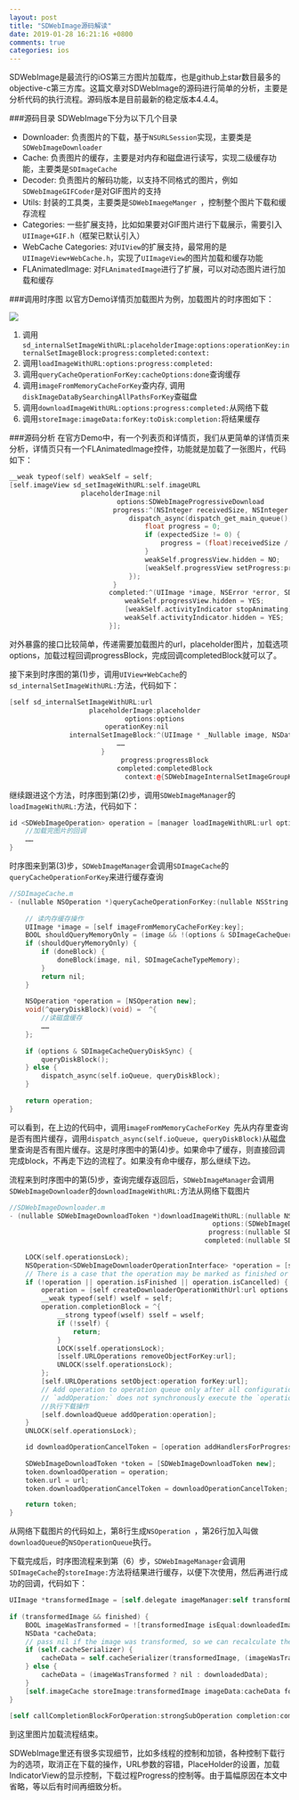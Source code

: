 ```yaml
---
layout: post
title: "SDWebImage源码解读"
date: 2019-01-28 16:21:16 +0800
comments: true
categories: ios
---
```

SDWebImage是最流行的iOS第三方图片加载库，也是github上star数目最多的objective-c第三方库。这篇文章对SDWebImage的源码进行简单的分析，主要是分析代码的执行流程。源码版本是目前最新的稳定版本4.4.4。

###源码目录
SDWebImage下分为以下几个目录

* Downloader: 负责图片的下载，基于`NSURLSession`实现，主要类是`SDWebImageDownloader`
* Cache: 负责图片的缓存，主要是对内存和磁盘进行读写，实现二级缓存功能，主要类是`SDImageCache`
* Decoder: 负责图片的解码功能，以支持不同格式的图片，例如`SDWebImageGIFCoder`是对GIF图片的支持
* Utils: 封装的工具类，主要类是`SDWebImaegeManger `，控制整个图片下载和缓存流程
* Categories: 一些扩展支持，比如如果要对GIF图片进行下载展示，需要引入`UIImage+GIF.h`（框架已默认引入）
* WebCache Categories: 对`UIView`的扩展支持，最常用的是`UIImageView+WebCache.h`，实现了`UIImageView`的图片加载和缓存功能
* FLAnimatedImage: 对`FLAnimatedImage`进行了扩展，可以对动态图片进行加载和缓存


###调用时序图
以官方Demo详情页加载图片为例，加载图片的时序图如下：

[![](https://jason5.cn/images/2018-01/SDWebImage-Source-UML.jpg)](https://jason5.cn/images/2018-01/SDWebImage-Source-UML.jpg)

1. 调用`sd_internalSetImageWithURL:placeholderImage:options:operationKey:internalSetImageBlock:progress:completed:context:`
2. 调用`loadImageWithURL:options:progress:completed:`
3. 调用`queryCacheOperationForKey:cacheOptions:done`查询缓存
4. 调用`imageFromMemoryCacheForKey`查内存, 调用`diskImageDataBySearchingAllPathsForKey`查磁盘
5. 调用`downloadImageWithURL:options:progress:completed:`从网络下载
6. 调用`storeImage:imageData:forKey:toDisk:completion:`将结果缓存

###源码分析
在官方Demo中，有一个列表页和详情页，我们从更简单的详情页来分析，详情页只有一个FLAnimatedImage控件，功能就是加载了一张图片，代码如下：

```c++
__weak typeof(self) weakSelf = self;
[self.imageView sd_setImageWithURL:self.imageURL
                  placeholderImage:nil
                           options:SDWebImageProgressiveDownload
                          progress:^(NSInteger receivedSize, NSInteger expectedSize, NSURL *targetURL) {
                              dispatch_async(dispatch_get_main_queue(), ^{
                                  float progress = 0;
                                  if (expectedSize != 0) {
                                      progress = (float)receivedSize / (float)expectedSize;
                                  }
                                  weakSelf.progressView.hidden = NO;
                                  [weakSelf.progressView setProgress:progress animated:YES];
                              });
                          }
                         completed:^(UIImage *image, NSError *error, SDImageCacheType cacheType, NSURL *imageURL) {
                             weakSelf.progressView.hidden = YES;
                             [weakSelf.activityIndicator stopAnimating];
                             weakSelf.activityIndicator.hidden = YES;
                         }];
```

对外暴露的接口比较简单，传递需要加载图片的url，placeholder图片，加载选项options，加载过程回调progressBlock，完成回调completedBlock就可以了。

接下来到时序图的第(1)步，调用`UIView+WebCache`的`sd_internalSetImageWithURL:`方法，代码如下：

```c++
[self sd_internalSetImageWithURL:url
                    placeholderImage:placeholder
                             options:options
                        operationKey:nil
               internalSetImageBlock:^(UIImage * _Nullable image, NSData * _Nullable imageData, SDImageCacheType cacheType, NSURL * _Nullable imageURL) {
                           ……
                       }
                            progress:progressBlock
                           completed:completedBlock
                             context:@{SDWebImageInternalSetImageGroupKey: group}];
```

继续跟进这个方法，时序图到第(2)步，调用`SDWebImageManager`的`loadImageWithURL:`方法，代码如下：

```c++
id <SDWebImageOperation> operation = [manager loadImageWithURL:url options:options progress:combinedProgressBlock completed:^(UIImage *image, NSData *data, NSError *error, SDImageCacheType cacheType, BOOL finished, NSURL *imageURL) {
	//加载完图片的回调
	……
}
```

时序图来到第(3)步，`SDWebImageManager`会调用`SDImageCache`的`queryCacheOperationForKey`来进行缓存查询

```c++
//SDImageCache.m
- (nullable NSOperation *)queryCacheOperationForKey:(nullable NSString *)key options:(SDImageCacheOptions)options done:(nullable SDCacheQueryCompletedBlock)doneBlock {
    
    // 读内存缓存操作
    UIImage *image = [self imageFromMemoryCacheForKey:key];
    BOOL shouldQueryMemoryOnly = (image && !(options & SDImageCacheQueryDataWhenInMemory));
    if (shouldQueryMemoryOnly) {
        if (doneBlock) {
            doneBlock(image, nil, SDImageCacheTypeMemory);
        }
        return nil;
    }
    
    NSOperation *operation = [NSOperation new];
    void(^queryDiskBlock)(void) =  ^{
    	//读磁盘缓存
    	……  
    };
    
    if (options & SDImageCacheQueryDiskSync) {
        queryDiskBlock();
    } else {
        dispatch_async(self.ioQueue, queryDiskBlock);
    }
    
    return operation;
}
```

可以看到，在上边的代码中，调用`imageFromMemoryCacheForKey `先从内存里查询是否有图片缓存，调用`dispatch_async(self.ioQueue, queryDiskBlock)`从磁盘里查询是否有图片缓存。这是时序图中的第(4)步。如果命中了缓存，则直接回调完成block，不再走下边的流程了。如果没有命中缓存，那么继续下边。

流程来到时序图中的第(5)步，查询完缓存返回后，`SDWebImageManager`会调用`SDWebImageDownloader`的`downloadImageWithURL:`方法从网络下载图片

```c++
//SDWebImageDownloader.m
- (nullable SDWebImageDownloadToken *)downloadImageWithURL:(nullable NSURL *)url
                                                   options:(SDWebImageDownloaderOptions)options
                                                  progress:(nullable SDWebImageDownloaderProgressBlock)progressBlock
                                                 completed:(nullable SDWebImageDownloaderCompletedBlock)completedBlock {
        
    LOCK(self.operationsLock);
    NSOperation<SDWebImageDownloaderOperationInterface> *operation = [self.URLOperations objectForKey:url];
    // There is a case that the operation may be marked as finished or cancelled, but not been removed from `self.URLOperations`.
    if (!operation || operation.isFinished || operation.isCancelled) {
        operation = [self createDownloaderOperationWithUrl:url options:options];
        __weak typeof(self) wself = self;
        operation.completionBlock = ^{
            __strong typeof(wself) sself = wself;
            if (!sself) {
                return;
            }
            LOCK(sself.operationsLock);
            [sself.URLOperations removeObjectForKey:url];
            UNLOCK(sself.operationsLock);
        };
        [self.URLOperations setObject:operation forKey:url];
        // Add operation to operation queue only after all configuration done according to Apple's doc.
        // `addOperation:` does not synchronously execute the `operation.completionBlock` so this will not cause deadlock.
        //执行下载操作
        [self.downloadQueue addOperation:operation];
    }
    UNLOCK(self.operationsLock);

    id downloadOperationCancelToken = [operation addHandlersForProgress:progressBlock completed:completedBlock];
    
    SDWebImageDownloadToken *token = [SDWebImageDownloadToken new];
    token.downloadOperation = operation;
    token.url = url;
    token.downloadOperationCancelToken = downloadOperationCancelToken;

    return token;
}
```

从网络下载图片的代码如上，第8行生成`NSOperation `，第26行加入叫做`downloadQueue`的`NSOperationQueue`执行。

下载完成后，时序图流程来到第（6）步，`SDWebImageManager`会调用`SDImageCache`的`storeImage:`方法将结果进行缓存，以便下次使用，然后再进行成功的回调，代码如下：

```objective-c
UIImage *transformedImage = [self.delegate imageManager:self transformDownloadedImage:downloadedImage withURL:url];
                                
if (transformedImage && finished) {
    BOOL imageWasTransformed = ![transformedImage isEqual:downloadedImage];
    NSData *cacheData;
    // pass nil if the image was transformed, so we can recalculate the data from the image
    if (self.cacheSerializer) {
        cacheData = self.cacheSerializer(transformedImage, (imageWasTransformed ? nil : downloadedData), url);
    } else {
        cacheData = (imageWasTransformed ? nil : downloadedData);
    }
    [self.imageCache storeImage:transformedImage imageData:cacheData forKey:key toDisk:cacheOnDisk completion:nil];
}
    
[self callCompletionBlockForOperation:strongSubOperation completion:completedBlock image:transformedImage data:downloadedData error:nil cacheType:SDImageCacheTypeNone finished:finished url:url];
```

到这里图片加载流程结束。

SDWebImage里还有很多实现细节，比如多线程的控制和加锁，各种控制下载行为的选项，取消正在下载的操作，URL参数的容错，PlaceHolder的设置，加载IndicatorView的显示控制，下载过程Progress的控制等。由于篇幅原因在本文中省略，等以后有时间再细致分析。



